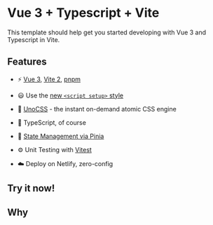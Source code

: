 # Vue 3 + Typescript + Vite

This template should help get you started developing with Vue 3 and Typescript in Vite.


## Features
- ⚡️ [Vue 3](https://github.com/vuejs/vue-next), [Vite 2](https://github.com/vitejs/vite), [pnpm](https://pnpm.js.org/)

- 😃 Use the [new `<script setup>` style](https://github.com/vuejs/rfcs/pull/227)
- 🎨 [UnoCSS](https://github.com/antfu/unocss) - the instant on-demand atomic CSS engine
- 🦾 TypeScript, of course
- 🍍 [State Management via Pinia](https://pinia.vuejs.org/)
- ⚙️ Unit Testing with [Vitest](https://github.com/vitest-dev/vitest)

- ☁️ Deploy on Netlify, zero-config

## Try it now!

## Why

 

